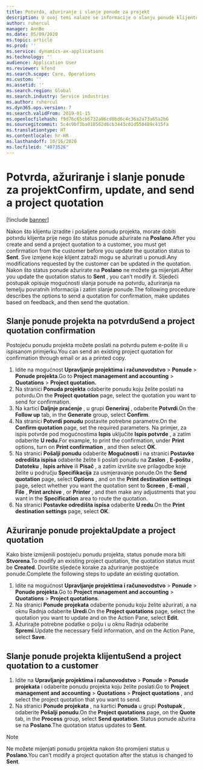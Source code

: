 ```yaml
---
title: Potvrda, ažuriranje i slanje ponude za projekt
description: U ovoj temi nalaze se informacije o slanju ponude klijentu na potvrdu, izmjeni na temelju povratnih informacija i zatim ponovnom slanju ponude.
author: ruhercul
manager: AnnBe
ms.date: 05/09/2020
ms.topic: article
ms.prod: ''
ms.service: dynamics-ax-applications
ms.technology: ''
audience: Application User
ms.reviewer: kfend
ms.search.scope: Core, Operations
ms.custom: ''
ms.assetid: ''
ms.search.region: Global
ms.search.industry: Service industries
ms.author: ruhercul
ms.dyn365.ops.version: 7
ms.search.validFrom: 2019-01-15
ms.openlocfilehash: f9d76c65cb6732a96cd0bd6c4c36a2a73a65a2b6
ms.sourcegitcommit: 5c4c9bf3ba018562d6cb3443c01d550489c415fa
ms.translationtype: HT
ms.contentlocale: hr-HR
ms.lasthandoff: 10/16/2020
ms.locfileid: "4073526"
---
```

# <a name="confirm-update-and-send-a-project-quotation"></a><span data-ttu-id="dbc32-103">Potvrda, ažuriranje i slanje ponude za projekt</span><span class="sxs-lookup"><span data-stu-id="dbc32-103">Confirm, update, and send a project quotation</span></span>

[!include [banner](../includes/banner.md)]

<span data-ttu-id="dbc32-104">Nakon što klijentu izradite i pošaljete ponudu projekta, morate dobiti potvrdu klijenta prije nego što status ponude ažurirate na **Poslano**.</span><span class="sxs-lookup"><span data-stu-id="dbc32-104">After you create and send a project quotation to a customer, you must get confirmation from the customer before you update the quotation status to **Sent**.</span></span> <span data-ttu-id="dbc32-105">Sve izmjene koje klijent zatraži mogu se ažurirati u ponudi.</span><span class="sxs-lookup"><span data-stu-id="dbc32-105">Any modifications requested by the customer can be updated in the quotation.</span></span> <span data-ttu-id="dbc32-106">Nakon što status ponude ažurirate na **Poslano** ne možete ga mijenjati.</span><span class="sxs-lookup"><span data-stu-id="dbc32-106">After you update the quotation status to **Sent** , you can’t modify it.</span></span> <span data-ttu-id="dbc32-107">Sljedeći postupak opisuje mogućnosti slanja ponude na potvrdu, ažuriranja na temelju povratnih informacija i zatim slanje ponude.</span><span class="sxs-lookup"><span data-stu-id="dbc32-107">The following procedure describes the options to send a quotation for confirmation, make updates based on feedback, and then send the quotation.</span></span>

## <a name="send-a-project-quotation-confirmation"></a><span data-ttu-id="dbc32-108">Slanje ponude projekta na potvrdu</span><span class="sxs-lookup"><span data-stu-id="dbc32-108">Send a project quotation confirmation</span></span>  

<span data-ttu-id="dbc32-109">Postojeću ponudu projekta možete poslati na potvrdu putem e-pošte ili u ispisanom primjerku.</span><span class="sxs-lookup"><span data-stu-id="dbc32-109">You can send an existing project quotation for confirmation through email or as a printed copy.</span></span> 

1. <span data-ttu-id="dbc32-110">Idite na mogućnost **Upravljanje projektima i računovodstvo** > **Ponude** > **Ponude projekta**.</span><span class="sxs-lookup"><span data-stu-id="dbc32-110">Go to **Project management and accounting** > **Quotations** > **Project quotation.**</span></span> 
2. <span data-ttu-id="dbc32-111">Na stranici **Ponuda projekta** odaberite ponudu koju želite poslati na potvrdu.</span><span class="sxs-lookup"><span data-stu-id="dbc32-111">On the **Project quotation** page, select the quotation you want to send for confirmation.</span></span> 
3. <span data-ttu-id="dbc32-112">Na kartici **Daljnje praćenje** , u grupi **Generiraj** , odaberite **Potvrdi**.</span><span class="sxs-lookup"><span data-stu-id="dbc32-112">On the **Follow up** tab, in the **Generate** group, select **Confirm**.</span></span> 
4. <span data-ttu-id="dbc32-113">Na stranici **Potvrdi ponudu** postavite potrebne parametre.</span><span class="sxs-lookup"><span data-stu-id="dbc32-113">On the **Confirm quotation** page, set the required parameters.</span></span> <span data-ttu-id="dbc32-114">Na primjer, za ispis potvrde pod mogućnostima **Ispis** uključite **Ispis potvrde** , a zatim odaberite **U redu**.</span><span class="sxs-lookup"><span data-stu-id="dbc32-114">For example, to print the confirmation, under **Print** options, turn on **Print confirmation** , and then select **OK**.</span></span>
5. <span data-ttu-id="dbc32-115">Na stranici **Pošalji ponudu** odaberite **Mogućnosti** i na stranici **Postavke odredišta ispisa** odaberite želite li poslati ponudu na **Zaslon** , **E-poštu** , **Datoteku** , **Ispis arhive** ili **Pisač** , a zatim izvršite sve prilagodbe koje želite u području **Specifikacija** za usmjeravanje ponude.</span><span class="sxs-lookup"><span data-stu-id="dbc32-115">On the **Send quotation** page, select **Options** , and on the **Print destination settings** page, select whether you want the quotation sent to **Screen** , **E-mail** , **File** , **Print archive** , or **Printer** , and then make any adjustments that you want in the **Specification** area to route the quotation.</span></span>
6. <span data-ttu-id="dbc32-116">Na stranici **Postavke odredišta ispisa** odaberite **U redu**.</span><span class="sxs-lookup"><span data-stu-id="dbc32-116">On the **Print destination settings** page, select **OK**.</span></span>  

## <a name="update-a-project-quotation"></a><span data-ttu-id="dbc32-117">Ažuriranje ponude projekta</span><span class="sxs-lookup"><span data-stu-id="dbc32-117">Update a project quotation</span></span>

<span data-ttu-id="dbc32-118">Kako biste izmijenili postojeću ponudu projekta, status ponude mora biti **Stvorena**.</span><span class="sxs-lookup"><span data-stu-id="dbc32-118">To modify an existing project quotation, the quotation status must be **Created**.</span></span> <span data-ttu-id="dbc32-119">Dovršite sljedeće korake za ažuriranje postojeće ponude.</span><span class="sxs-lookup"><span data-stu-id="dbc32-119">Complete the following steps to update an existing quotation.</span></span> 

1. <span data-ttu-id="dbc32-120">Idite na mogućnost **Upravljanje projektima i računovodstvo** > **Ponude** > **Ponude projekta**.</span><span class="sxs-lookup"><span data-stu-id="dbc32-120">Go to **Project management and accounting** > **Quotations** > **Project quotations**.</span></span>
2. <span data-ttu-id="dbc32-121">Na stranici **Ponude projekata** odaberite ponudu koju želite ažurirati, a na oknu Radnja odaberite **Uredi**.</span><span class="sxs-lookup"><span data-stu-id="dbc32-121">On the **Project quotations** page, select the quotation you want to update and on the Action Pane, select **Edit**.</span></span>
3. <span data-ttu-id="dbc32-122">Ažurirajte potrebne podatke o polju i u oknu Radnja odaberite **Spremi**.</span><span class="sxs-lookup"><span data-stu-id="dbc32-122">Update the necessary field information, and on the Action Pane, select **Save**.</span></span>  

## <a name="send-a-project-quotation-to-a-customer"></a><span data-ttu-id="dbc32-123">Slanje ponude projekta klijentu</span><span class="sxs-lookup"><span data-stu-id="dbc32-123">Send a project quotation to a customer</span></span> 

1. <span data-ttu-id="dbc32-124">Idite na **Upravljanje projektima i računovodstvo** > **Ponude** > **Ponude projekata** i odaberite ponudu projekta koju želite poslati.</span><span class="sxs-lookup"><span data-stu-id="dbc32-124">Go to **Project management and accounting** > **Quotations** > **Project quotations** , and select the project quotation that you want to send.</span></span>
2. <span data-ttu-id="dbc32-125">Na stranici **Ponude projekata** , na kartici **Ponuda** u grupi **Postupak** , odaberite **Pošalji ponudu**.</span><span class="sxs-lookup"><span data-stu-id="dbc32-125">On the **Project quotations** page, on the **Quote** tab, in the **Process** group, select **Send quotation**.</span></span> <span data-ttu-id="dbc32-126">Status ponude ažurira se na **Poslano**.</span><span class="sxs-lookup"><span data-stu-id="dbc32-126">The quotation status updates to **Sent**.</span></span>

> [!NOTE]
> <span data-ttu-id="dbc32-127">Ne možete mijenjati ponudu projekta nakon što promijeni status u **Poslano**.</span><span class="sxs-lookup"><span data-stu-id="dbc32-127">You can’t modify a project quotation after the status is changed to **Sent**.</span></span>
